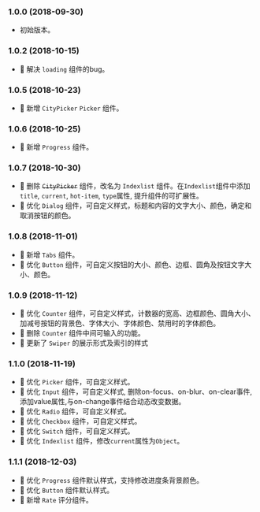 ### 1.0.0 (2018-09-30)
* 初始版本。

### 1.0.2 (2018-10-15)
* 🐞 解决 `loading` 组件的bug。

### 1.0.5 (2018-10-23)
* 🌟 新增 `CityPicker` `Picker` 组件。

### 1.0.6 (2018-10-25)
* 🌟 新增 `Progress` 组件。

### 1.0.7 (2018-10-30)
* 🌟 删除 <del>`CityPicker`</del> 组件，改名为 `Indexlist` 组件。在`Indexlist`组件中添加`title`, `current`, `hot-item`, `type`属性, 提升组件的可扩展性。
* 🌟 优化 `Dialog` 组件，可自定义样式，标题和内容的文字大小、颜色，确定和取消按钮的颜色。

### 1.0.8 (2018-11-01)
* 🌟 新增 `Tabs` 组件。
* 🌟 优化 `Button` 组件，可自定义按钮的大小、颜色、边框、圆角及按钮文字大小、颜色。

### 1.0.9 (2018-11-12)
* 🌟 优化 `Counter` 组件，可自定义样式，计数器的宽高、边框颜色、圆角大小、加减号按钮的背景色、字体大小、字体颜色、禁用时的字体颜色。
* 🐞 删除 `Counter` 组件中间可输入的功能。
* 🌟 更新了 `Swiper` 的展示形式及索引的样式

### 1.1.0 (2018-11-19)
* 🌟 优化 `Picker` 组件，可自定义样式。
* 🌟 优化 `Input` 组件，可自定义样式, 删除on-focus、on-blur、on-clear事件, 添加value属性,与on-change事件结合动态改变数据。
* 🌟 优化 `Radio` 组件，可自定义样式。
* 🌟 优化 `Checkbox` 组件，可自定义样式。
* 🌟 优化 `Switch` 组件，可自定义样式。
* 🌟 优化 `Indexlist` 组件，修改`current`属性为`Object`。

### 1.1.1 (2018-12-03)
* 🌟 优化 `Progress` 组件默认样式，支持修改进度条背景颜色。
* 🌟 优化 `Button` 组件默认样式。
* 🌟 新增 `Rate` 评分组件。